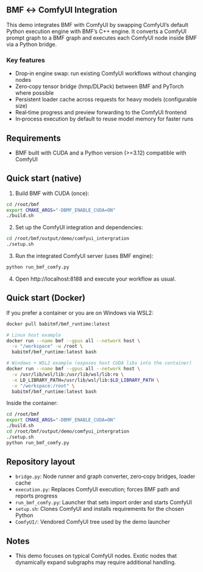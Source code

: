 ## BMF ↔ ComfyUI Integration

This demo integrates BMF with ComfyUI by swapping ComfyUI’s default Python execution engine with BMF’s C++ engine. It converts a ComfyUI prompt graph to a BMF graph and executes each ComfyUI node inside BMF via a Python bridge.

### Key features
- Drop‑in engine swap: run existing ComfyUI workflows without changing nodes
- Zero‑copy tensor bridge (hmp/DLPack) between BMF and PyTorch where possible
- Persistent loader cache across requests for heavy models (configurable size)
- Real‑time progress and preview forwarding to the ComfyUI frontend
- In‑process execution by default to reuse model memory for faster runs

## Requirements
- BMF built with CUDA and a Python version (>=3.12) compatible with ComfyUI

## Quick start (native)
1) Build BMF with CUDA (once):
```bash
cd /root/bmf
export CMAKE_ARGS="-DBMF_ENABLE_CUDA=ON"
./build.sh
```

2) Set up the ComfyUI integration and dependencies:
```bash
cd /root/bmf/output/demo/comfyui_intergration
./setup.sh
```

3) Run the integrated ComfyUI server (uses BMF engine):
```bash
python run_bmf_comfy.py
```

4) Open http://localhost:8188 and execute your workflow as usual.

## Quick start (Docker)
If you prefer a container or you are on Windows via WSL2:

```bash
docker pull babitmf/bmf_runtime:latest

# Linux host example
docker run --name bmf --gpus all --network host \
  -v "/workspace" -w /root \
  babitmf/bmf_runtime:latest bash

# Windows + WSL2 example (exposes host CUDA libs into the container)
docker run --name bmf --gpus all --network host \
  -v /usr/lib/wsl/lib:/usr/lib/wsl/lib:ro \
  -e LD_LIBRARY_PATH=/usr/lib/wsl/lib:$LD_LIBRARY_PATH \
  -v "/workspace:/root" \
  babitmf/bmf_runtime:latest bash
```

Inside the container:
```bash
cd /root/bmf
export CMAKE_ARGS="-DBMF_ENABLE_CUDA=ON"
./build.sh
cd /root/bmf/output/demo/comfyui_intergration
./setup.sh
python run_bmf_comfy.py
```

## Repository layout
- `bridge.py`: Node runner and graph converter, zero‑copy bridges, loader cache
- `execution.py`: Replaces ComfyUI execution; forces BMF path and reports progress
- `run_bmf_comfy.py`: Launcher that sets import order and starts ComfyUI
- `setup.sh`: Clones ComfyUI and installs requirements for the chosen Python
- `ComfyUI/`: Vendored ComfyUI tree used by the demo launcher

## Notes
- This demo focuses on typical ComfyUI nodes. Exotic nodes that dynamically expand subgraphs may require additional handling.
